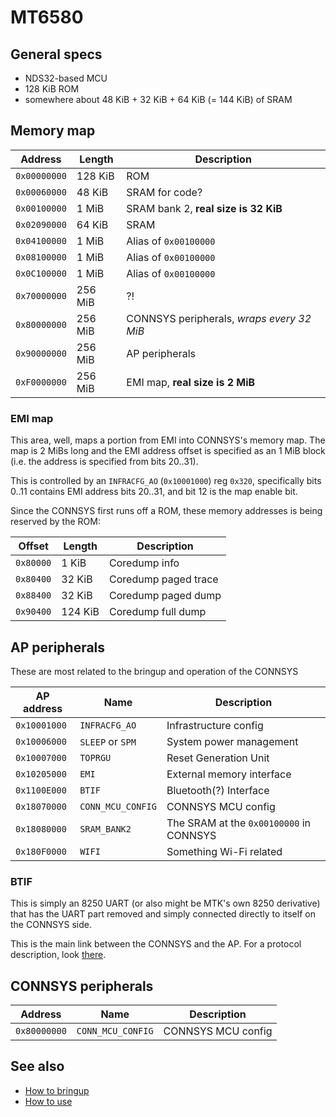 # MT6580

## General specs

-  NDS32-based MCU
-  128 KiB ROM
-  somewhere about 48 KiB + 32 KiB + 64 KiB (= 144 KiB) of SRAM

## Memory map

|   Address    |   Length   |                     Description                    |
|--------------|------------|----------------------------------------------------|
| `0x00000000` |  128 KiB   | ROM                                                |
| `0x00060000` |  48 KiB    | SRAM for code?                                     |
| `0x00100000` |  1 MiB     | SRAM bank 2, **real size is 32 KiB**               |
| `0x02090000` |  64 KiB    | SRAM                                               |
| `0x04100000` |  1 MiB     | Alias of `0x00100000`                              |
| `0x08100000` |  1 MiB     | Alias of `0x00100000`                              |
| `0x0C100000` |  1 MiB     | Alias of `0x00100000`                              |
| `0x70000000` |  256 MiB   | ?!                                                 |
| `0x80000000` |  256 MiB   | CONNSYS peripherals, *wraps every 32 MiB*          |
| `0x90000000` |  256 MiB   | AP peripherals                                     |
| `0xF0000000` |  256 MiB   | EMI map, **real size is 2 MiB**                    |

### EMI map

This area, well, maps a portion from EMI into CONNSYS's memory map.
The map is 2 MiBs long and the EMI address offset is specified as an 1 MiB block (i.e. the address is specified from bits 20..31).

This is controlled by an `INFRACFG_AO` (`0x10001000`) reg `0x320`,
specifically bits 0..11 contains EMI address bits 20..31, and bit 12 is the map enable bit.

Since the CONNSYS first runs off a ROM, these memory addresses is being reserved by the ROM:

|  Offset   |  Length  |     Description      |
|-----------|----------|----------------------|
| `0x80000` |  1 KiB   | Coredump info        |
| `0x80400` | 32 KiB   | Coredump paged trace |
| `0x88400` | 32 KiB   | Coredump paged dump  |
| `0x90400` | 124 KiB  | Coredump full dump   |

## AP peripherals

These are most related to the bringup and operation of the CONNSYS

|  AP address  |       Name        |               Description               |
|--------------|-------------------|-----------------------------------------|
| `0x10001000` | `INFRACFG_AO`     | Infrastructure config                   |
| `0x10006000` | `SLEEP` or `SPM`  | System power management                 |
| `0x10007000` | `TOPRGU`          | Reset Generation Unit                   |
| `0x10205000` | `EMI`             | External memory interface               |
| `0x1100E000` | `BTIF`            | Bluetooth(?) Interface                  |
| `0x18070000` | `CONN_MCU_CONFIG` | CONNSYS MCU config                      |
| `0x18080000` | `SRAM_BANK2`      | The SRAM at the `0x00100000` in CONNSYS |
| `0x180F0000` | `WIFI`            | Something Wi-Fi related                 |

### BTIF

This is simply an 8250 UART (or also might be MTK's own 8250 derivative) that has the UART part
removed and simply connected directly to itself on the CONNSYS side.

This is the main link between the CONNSYS and the AP.
For a protocol description, look [there](protocol.md).

## CONNSYS peripherals

|   Address    |        Name       |               Description               |
|--------------|-------------------|-----------------------------------------|
| `0x80000000` | `CONN_MCU_CONFIG` | CONNSYS MCU config                      |

## See also

-  [How to bringup](bringup.md)
-  [How to use](usage.md)
